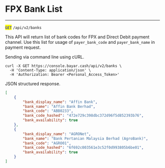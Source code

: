 # FPX Bank List

***

<mark style="color:blue;">`GET`</mark> `/api/v2/banks`&#x20;



This API will return list of bank codes for FPX and Direct Debit payment channel. Use this list for usage of `payer_bank_code` and `payer_bank_name` in payment request.

Sending via command line using cURL.



```markup
curl -X GET https://console.bayar.cash/api/v2/banks \
  -H 'Content-Type: application/json' \
  -H 'Authorization: Bearer <Personal_Access_Token>'
```



JSON structured response.



```json
[
    {
        "bank_display_name": "Affin Bank",
        "bank_name": "Affin Bank Berhad",
        "bank_code": "ABB0233",
        "bank_code_hashed": "472e729c398dbc372d96f5d852393b76",
        "bank_availability": true
    },
    {
        "bank_display_name": "AGRONet",
        "bank_name": "Bank Pertanian Malaysia Berhad (AgroBank)",
        "bank_code": "AGRO01",
        "bank_code_hashed": "6f692c003561e3c52f0d993805b6be01",
        "bank_availability": true
    }
]
```

